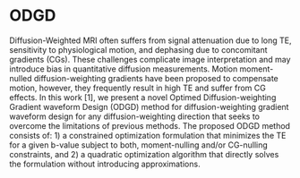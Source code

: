 # ODGD
Diffusion-Weighted MRI often suffers from signal attenuation due to long TE, sensitivity to physiological motion, and dephasing due to concomitant gradients (CGs). These challenges complicate image interpretation and may introduce bias in quantitative diffusion measurements. Motion moment-nulled diffusion-weighting gradients have been proposed to compensate motion, however, they frequently result in high TE and suffer from CG effects. In this work [1], we present a novel Optimed Diffusion-weighting Gradient waveform Design (ODGD) method for diffusion-weighting gradient waveform design for any diffusion-weighting direction that seeks to overcome the limitations of previous methods. The proposed ODGD method consists of: 1) a constrained optimization formulation that minimizes the TE for a given b-value subject to both, moment-nulling and/or CG-nulling constraints, and 2) a quadratic optimization algorithm that directly solves the formulation without introducing approximations.
